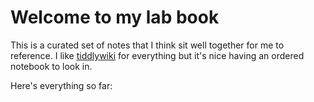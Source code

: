 # Welcome to my lab book

This is a curated set of notes that I think sit well together for me to reference. I like [tiddlywiki](https://wiki.alexjj.com) for everything but it's nice having an ordered notebook to look in.

Here's everything so far:

```{tableofcontents}
```
